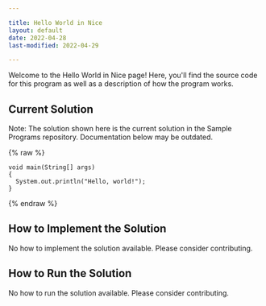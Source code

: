 ```yaml
---

title: Hello World in Nice
layout: default
date: 2022-04-28
last-modified: 2022-04-29

---
```


Welcome to the Hello World in Nice page! Here, you'll find the source code for this program as well as a description of how the program works.

## Current Solution

Note: The solution shown here is the current solution in the Sample Programs repository. Documentation below may be outdated.

{% raw %}

```Nice
void main(String[] args)
{
  System.out.println("Hello, world!");
}

```

{% endraw %}

## How to Implement the Solution

No how to implement the solution available. Please consider contributing.

## How to Run the Solution

No how to run the solution available. Please consider contributing.